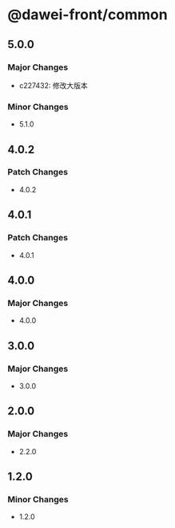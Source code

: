 # @dawei-front/common

## 5.0.0

### Major Changes

-   c227432: 修改大版本

### Minor Changes

-   5.1.0

## 4.0.2

### Patch Changes

-   4.0.2

## 4.0.1

### Patch Changes

-   4.0.1

## 4.0.0

### Major Changes

-   4.0.0

## 3.0.0

### Major Changes

-   3.0.0

## 2.0.0

### Major Changes

-   2.2.0

## 1.2.0

### Minor Changes

-   1.2.0
